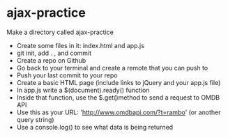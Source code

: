 # ajax-practice
Make a directory called ajax-practice
* Create some files in it: index.html and app.js 
* git init, add . , and commit
* Create a repo on Github
* Go back to your terminal and create a remote that you can push to
* Push your last commit to your repo
* Create a basic HTML page (include links to jQuery and your app.js file)
* In app.js write a $(document).ready() function
* Inside that function, use the $.get()method to send a request to OMDB API
* Use this as your URL: 'http://www.omdbapi.com/?t=rambo' (or another query string)
* Use a console.log() to see what data is being returned
